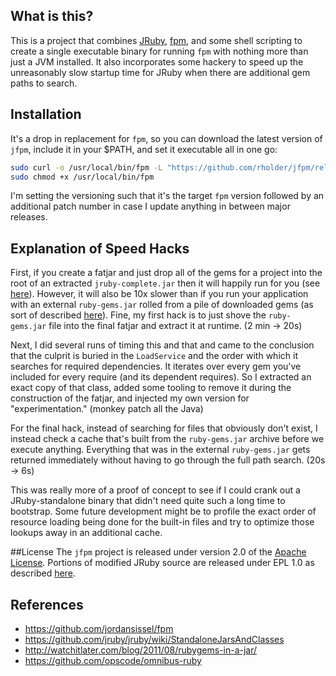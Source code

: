 ## What is this?
This is a project that combines [JRuby](http://jruby.org/), [fpm](https://github.com/jordansissel/fpm), and some shell
scripting to create a single executable binary for running `fpm` with nothing more than just a JVM installed. It also
incorporates some hackery to speed up the unreasonably slow startup time for JRuby when there are additional gem paths
to search.

## Installation
It's a drop in replacement for `fpm`, so you can download the latest version of `jfpm`, include it in your $PATH, and
set it executable all in one go:

```bash
sudo curl -o /usr/local/bin/fpm -L "https://github.com/rholder/jfpm/releases/download/v1.0.2.1/jfpm" && \
sudo chmod +x /usr/local/bin/fpm
```
I'm setting the versioning such that it's the target `fpm` version followed by an additional patch number in case I
update anything in between major releases.

## Explanation of Speed Hacks
First, if you create a fatjar and just drop all of the gems for a project into the root of an extracted
`jruby-complete.jar` then it will happily run for you (see [here](https://github.com/jruby/jruby/wiki/StandaloneJarsAndClasses)).
However, it will also be 10x slower than if you run your application with an external `ruby-gems.jar` rolled from a pile
of downloaded gems (as sort of described [here](http://watchitlater.com/blog/2011/08/rubygems-in-a-jar/)). Fine, my
first hack is to just shove the `ruby-gems.jar` file into the final fatjar and extract it at runtime. (2 min -> 20s)

Next, I did several runs of timing this and that and came to the conclusion that the culprit is buried in the
`LoadService` and the order with which it searches for required dependencies. It iterates over every gem you've included
for every require (and its dependent requires). So I extracted an exact copy of that class, added some tooling to remove
it during the construction of the fatjar, and injected my own version for "experimentation." (monkey patch all the Java)

For the final hack, instead of searching for files that obviously don't exist, I instead check a cache that's built from
the `ruby-gems.jar` archive before we execute anything. Everything that was in the external `ruby-gems.jar` gets
returned immediately without having to go through the full path search. (20s -> 6s)

This was really more of a proof of concept to see if I could crank out a JRuby-standalone binary that didn't need quite
such a long time to bootstrap. Some future development might be to profile the exact order of resource loading being
done for the built-in files and try to optimize those lookups away in an additional cache.

##License
The `jfpm` project is released under version 2.0 of the
[Apache License](http://www.apache.org/licenses/LICENSE-2.0). Portions of modified JRuby source are released under
EPL 1.0 as described [here](https://raw.github.com/jruby/jruby/master/COPYING).

## References
* https://github.com/jordansissel/fpm
* https://github.com/jruby/jruby/wiki/StandaloneJarsAndClasses
* http://watchitlater.com/blog/2011/08/rubygems-in-a-jar/
* https://github.com/opscode/omnibus-ruby
